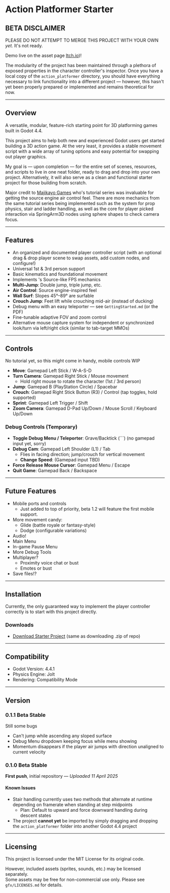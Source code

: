 # Action Platformer Starter

## BETA DISCLAIMER

PLEASE DO NOT ATTEMPT TO MERGE THIS PROJECT WITH YOUR OWN  
*yet.* It's not ready.

Demo live on the asset page [Itch.io](https://mymstake.itch.io/actionplatformerstarter))!

The modularity of the project has been maintained through a plethora of exposed properties in the character controller's inspector. Once you have a local copy of the `action_platformer` directory, you should have everything necessary to link functionality into a different project — however, this hasn't yet been properly prepared or implemented and remains theoretical for now.

---

## Overview

A versatile, modular, feature-rich starting point for 3D platforming games built in Godot 4.4.

This project aims to help both new and experienced Godot users get started building a 3D action game. At the very least, it provides a stable movement script with a wide array of tuning options and easy potential for swapping out player graphics.

My goal is — upon completion — for the entire set of scenes, resources, and scripts to live in one neat folder, ready to drag and drop into your own project. Alternatively, it will also serve as a clean and functional starter project for those building from scratch.

Major credit to [Majikayo Games](https://www.youtube.com/@MajikayoGames) who's tutorial series was invaluable for getting the source engine air control feel.  There are more mechanics from the same tutorial series being implemented such as the system for prop physics, stair and ladder handling, as well as the core for player picked interaction via SpringArm3D nodes using sphere shapes to check camera focus.

---

## Features

- An organized and documented player controller script (with an optional drag & drop player scene to swap assets, add custom nodes, and configure!)
- Universal 1st & 3rd person support
- Basic kinematics and foundational movement
- Implements 's Source-like FPS mechanics
- **Multi-Jump**: Double jump, triple jump, etc.
- **Air Control**: Source engine-inspired feel
- **Wall Surf**: Slopes 45°–89° are surfable
- **Crouch Jump**: Feet lift while crouching mid-air (instead of ducking)
- Debug menu with an easy teleporter — see `GettingStarted.md` (or the PDF)
- Fine-tunable adaptive FOV and zoom control
- Alternative mouse capture system for independent or synchronized look/turn via left/right click (similar to tab-target MMOs)

---

## Controls

No tutorial yet, so this might come in handy, mobile controls WIP

- **Move**: Gamepad Left Stick / W-A-S-D
- **Turn Camera**: Gamepad Right Stick / Mouse movement  
    - Hold right mouse to rotate the character (1st / 3rd person)
- **Jump**: Gamepad B (PlayStation Circle) / Spacebar
- **Crouch**: Gamepad Right Stick Button (R3) / Control (tap toggles, hold supported)
- **Sprint**: Gamepad Left Trigger / Shift
- **Zoom Camera**: Gamepad D-Pad Up/Down / Mouse Scroll / Keyboard Up/Down

### Debug Controls (Temporary)

- **Toggle Debug Menu / Teleporter**: Grave/Backtick (`\``) (no gamepad input yet, sorry)
- **Debug Cam**: Gamepad Left Shoulder (L1) / Tab  
    - Flies in facing direction; jump/crouch for vertical movement
    - **Change Speed**: (Gamepad input TBD)
- **Force Release Mouse Cursor**: Gamepad Menu / Escape
- **Quit Game**: Gamepad Back / Backspace

---

## Future Features

- Mobile ports and controls
    - Just added to top of priority, beta 1.2 will feature the first mobile support.
- More movement candy:
    - Glide (battle royale or fantasy-style)
    - Dodge (configurable variations)
- Audio!
- Main Menu
- In-game Pause Menu
- More Debug Tools
- Multiplayer?
    - Proximity voice chat or bust
    - Emotes or bust
- Save files!?

---

## Installation

Currently, the only guaranteed way to implement the player controller correctly is to start with this project directly.

<!-- Future Addon install instructions will go here -->

### Downloads

- [Download Starter Project](https://github.com/raietracer/ActionPlatformerStarter/archive/refs/heads/main.zip) (same as downloading .zip of repo)

---

## Compatibility

- Godot Version: 4.4.1
- Physics Engine: Jolt
- Rendering: Compatibility Mode

---

## Version

### 0.1.1 Beta Stable

Still some bugs
- Can't jump while ascending any sloped surface
- Debug Menu dropdown keeping focus while menu showing
- Momentum disappears if the player air jumps with direction unaligned to current velocity

### 0.1.0 Beta Stable

**First push**, initial repository — *Uploaded 11 April 2025*

#### Known Issues

- Stair handling currently uses two methods that alternate at runtime depending on framerate when standing at step midpoints  
    - Plan: Default to upward and force downward handling during descent states
- The project **cannot yet** be imported by simply dragging and dropping the `action_platformer` folder into another Godot 4.4 project

---

## Licensing

This project is licensed under the MIT License for its original code.

However, included assets (sprites, sounds, etc.) may be licensed separately.  
Some assets may be free for non-commercial use only. Please see `gfx/LICENSES.md` for details.
